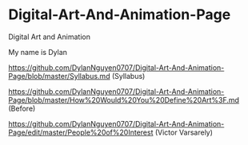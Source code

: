 # Digital-Art-And-Animation-Page
Digital Art and Animation


My name is Dylan

https://github.com/DylanNguyen0707/Digital-Art-And-Animation-Page/blob/master/Syllabus.md (Syllabus)


https://github.com/DylanNguyen0707/Digital-Art-And-Animation-Page/blob/master/How%20Would%20You%20Define%20Art%3F.md (Before)


https://github.com/DylanNguyen0707/Digital-Art-And-Animation-Page/edit/master/People%20of%20Interest (Victor Varsarely)
